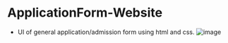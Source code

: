 # ApplicationForm-Website
* UI of general application/admission form using html and css.
![image](https://user-images.githubusercontent.com/59059560/131370841-4db17a51-5619-4985-9112-d361cd2a5cc9.png)
